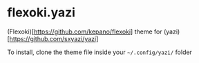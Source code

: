 # flexoki.yazi

(Flexoki)[https://github.com/kepano/flexoki] theme for (yazi)[https://github.com/sxyazi/yazi]

To install, clone the theme file inside your `~/.config/yazi/` folder
